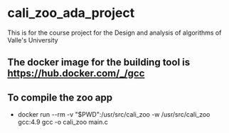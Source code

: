 # cali_zoo_ada_project
This is for the course project for the Design and analysis of algorithms of Valle's University



## The docker image for the building tool is https://hub.docker.com/_/gcc

## To compile the zoo app
* docker run --rm -v "$PWD":/usr/src/cali_zoo  -w /usr/src/cali_zoo  gcc:4.9 gcc -o cali_zoo main.c
